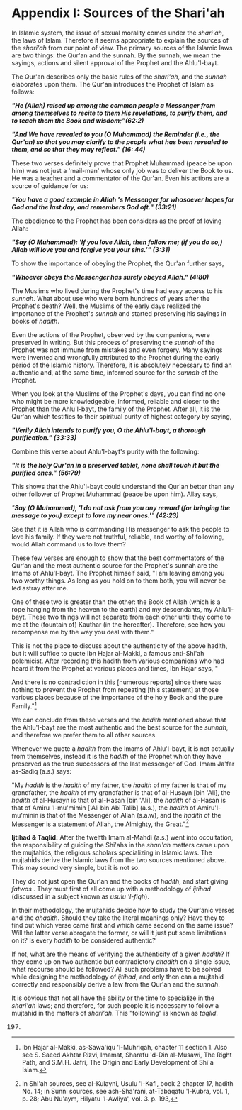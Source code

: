 Appendix I: Sources of the Shari'ah
===================================

In Islamic system, the issue of sexual morality comes under the
*shari'ah*, the laws of Islam. Therefore it seems appropriate to explain
the sources of the *shari'ah* from our point of view. The primary
sources of the Islamic laws are two things: the Qur'an and the sunnah.
By the sunnah, we mean the sayings, actions and silent approval of the
Prophet and the Ahlu'l-bayt.

The Qur'an describes only the basic rules of the *shari'ah*, and the
*sunnah* elaborates upon them. The Qur'an introduces the Prophet of
Islam as follows:

***"He (Allah) raised up among the common people a Messenger from among
themselves to recite to them His revelations, to purify them, and to
teach them the Book and wisdom;"(62:2)***

***"And We have revealed to you (O Muhammad) the Reminder (i.e., the
Qur'an) so that you may clarify to the people what has been revealed to
them, and so that they may reflect."*** ***(16: 44)***

These two verses definitely prove that Prophet Muhammad (peace be upon
him) was not just a 'mail-man' whose only job was to deliver the Book to
us. He was a teacher and a commentator of the Qur'an. Even his actions
are a source of guidance for us:

*"**You have a good example in Allah 's Messenger for whosoever hopes
for God and the last day, and remembers God oft."*** ***(33:21)***

The obedience to the Prophet has been considers as the proof of loving
Allah:

***"Say (O Muhammad): 'If you love Allah, then follow me; (if you do
so,) Allah will love you and forgive you your sins.'"*** ***(3:31)***

To show the importance of obeying the Prophet, the Qur'an further says,

***"Whoever obeys the Messenger has surely obeyed Allah."***
***(4:80)***

The Muslims who lived during the Prophet's time had easy access to his
*sunnah*. What about use who were born hundreds of years after the
Prophet's death? Well, the Muslims of the early days realized the
importance of the Prophet's *sunnah* and started preserving his sayings
in books of *hadith*.

Even the actions of the Prophet, observed by the companions, were
preserved in writing. But this process of preserving the *sunnah* of the
Prophet was not immune from mistakes and even forgery. Many sayings were
invented and wrongfully attributed to the Prophet during the early
period of the Islamic history. Therefore, it is absolutely necessary to
find an authentic and, at the same time, informed source for the
*sunnah* of the Prophet.

When you look at the Muslims of the Prophet's days, you can find no one
who might be more knowledgeable, informed, reliable and closer to the
Prophet than the Ahlu'l-bayt, the family of the Prophet. After all, it
is the Qur'an which testifies to their spiritual purity of highest
category by saying,

***"Verily Allah intends to purify you, O the Ahlu'l-bayt, a thorough
purification."*** ***(33:33)***

Combine this verse about Ahlu'l-bayt's purity with the following:

***"It is the holy Qur'an in a preserved tablet, none shall touch it but
the purified ones."*** ***(56:79)***

This shows that the Ahlu'l-bayt could understand the Qur'an better than
any other follower of Prophet Muhammad (peace be upon him). Allay says,

*"**Say (O Muhammad), 'I do not ask from you any reward (for bringing
the message to you) except to love my near ones.'**"* ***(42:23)***

See that it is Allah who is commanding His messenger to ask the people
to love his family. If they were not truthful, reliable, and worthy of
following, would Allah command us to love them?

These few verses are enough to show that the best commentators of the
Qur'an and the most authentic source for the Prophet's sunnah are the
Imams of Ahlu'l-bayt. The Prophet himself said, "I am leaving among you
two worthy things. As long as you hold on to them both, you will never
be led astray after me.

One of these two is greater than the other: the Book of Allah (which is
a rope hanging from the heaven to the earth) and my descendants, my
Ahlu'l-bayt. These two things will not separate from each other until
they come to me at the (fountain of) Kauthar (in the hereafter).
Therefore, see how you recompense me by the way you deal with them."

This is not the place to discuss about the authenticity of the above
hadith, but it will suffice to quote Ibn Hajar al-Makki, a famous
anti-Shi'ah polemicist. After recording this hadith from various
companions who had heard it from the Prophet at various places and
times, Ibn Hajar says, "

And there is no contradiction in this [numerous reports] since there was
nothing to prevent the Prophet from repeating [this statement] at those
various places because of the importance of the holy Book and the pure
Family."[^1]

We can conclude from these verses and the *hadith* mentioned above that
the Ahlu'l-bayt are the most authentic and the best source for the
*sunnah*, and therefore we prefer them to all other sources.

Whenever we quote a *hadith* from the Imams of Ahlu'l-bayt, it is not
actually from themselves, instead it is the *hadith* of the Prophet
which they have preserved as the true successors of the last messenger
of God. Imam Ja'far as-Sadiq (a.s.) says:

"My *hadith* is the *hadith* of my father, the *hadith* of my father is
that of my grandfather, the *hadith* of my grandfather is that of
al-Husayn [bin 'Ali], the *hadith* of al-Husayn is that of al-Hasan [bin
'Ali], the *hadith* of al-Hasan is that of Amiru 'l-mu'mimin ['Ali bin
Abi Talib] (a.s.), the *hadith* of Amiru'l-mu'minin is that of the
Messenger of Allah (s.a.w), and the *hadith* of the Messenger is a
statement of Allah, the Almighty, the Great."[^2]

**Ijtihad & Taqlid:** After the twelfth Imam al-Mahdi (a.s.) went into
occultation, the responsibility of guiding the Shi'ahs in the *shari'ah*
matters came upon the mujtahids, the religious scholars specializing in
Islamic laws. The mujtahids derive the Islamic laws from the two sources
mentioned above. This may sound very simple, but it is not so.

They do not just open the Qur'an and the books of *hadith*, and start
giving *fatwas* . They must first of all come up with a methodology of
*ijtihad* (discussed in a subject known as *usulu 'l-fiqh*).

In their methodology, the mujtahids decide how to study the Qur'anic
verses and the *ahadith*. Should they take the literal meanings only?
Have they to find out which verse came first and which came second on
the same issue? Will the latter verse abrogate the former, or will it
just put some limitations on it? Is every *hadith* to be considered
authentic?

If not, what are the means of verifying the authenticity of a given
*hadith*? If they come up on two authentic but contradictory *ahadith*
on a single issue, what recourse should be followed? All such problems
have to be solved while designing the methodology of *ijtihad*, and only
then can a mujtahid correctly and responsibly derive a law from the
Qur'an and the *sunnah*.

It is obvious that not all have the ability or the time to specialize in
the *shari'ah* laws; and therefore, for such people it is necessary to
follow a mujtahid in the matters of *shari'ah*. This "following" is
known as *taqlid*.

[^1]: Ibn Hajar al-Makki, as-Sawa'iqu 'l-Muhriqah, chapter 11 section 1.
Also see S. Saeed Akhtar Rizvi, Imamat, Sharafu 'd-Din al-Musawi, The
Right Path, and S.M.H. Jafri, The Origin and Early Development of Shi'a
Islam.

[^2]: In Shi'ah sources, see al-Kulayni, Usulu 'l-Kafi, book 2 chapter
17, hadith No. 14; in Sunni sources, see ash-Sha'rani, at-Tabaqatu
'l-Kubra, vol. 1, p. 28; Abu Nu'aym, Hilyatu 'l-Awliya', vol. 3. p. 193,
197.


